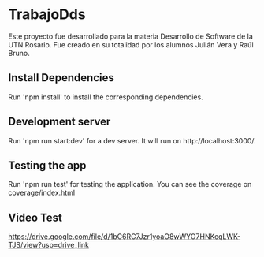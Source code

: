 # TrabajoDds
Este proyecto fue desarrollado para la materia Desarrollo de Software de la UTN Rosario. Fue creado en su totalidad por los alumnos Julián Vera y Raúl Bruno.

## Install Dependencies

Run 'npm install' to install the corresponding dependencies.

## Development server

Run 'npm run start:dev' for a dev server. It will run on http://localhost:3000/. 

## Testing the app

Run 'npm run test' for testing the application. You can see the coverage on coverage/index.html

## Video Test

https://drive.google.com/file/d/1bC6RC7Jzr1yoaO8wWYO7HNKcqLWK-TJS/view?usp=drive_link
